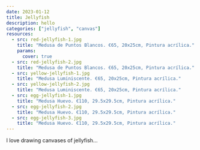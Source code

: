 ```yaml
---
date: 2023-01-12
title: Jellyfish
description: hello
categories: ["jellyfish", "canvas"]
resources:
  - src: red-jellyfish-1.jpg
    title: "Medusa de Puntos Blancos. €65, 20x25cm, Pintura acrílica."
    params:
      cover: true
  - src: red-jellyfish-2.jpg
    title: "Medusa de Puntos Blancos. €65, 20x25cm, Pintura acrílica."
  - src: yellow-jellyfish-1.jpg
    title: "Medusa Luminiscente. €65, 20x25cm, Pintura acrílica."
  - src: yellow-jellyfish-2.jpg
    title: "Medusa Luminiscente. €65, 20x25cm, Pintura acrílica."
  - src: egg-jellyfish-1.jpg
    title: "Medusa Huevo. €110, 29.5x29.5cm, Pintura acrílica."
  - src: egg-jellyfish-2.jpg
    title: "Medusa Huevo. €110, 29.5x29.5cm, Pintura acrílica."
  - src: egg-jellyfish-3.jpg
    title: "Medusa Huevo. €110, 29.5x29.5cm, Pintura acrílica."
---
```


I love drawing canvases of jellyfish...
